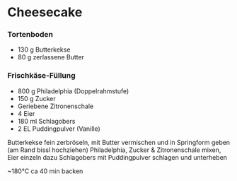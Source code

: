 # Cheesecake

### Tortenboden
* 130 g Butterkekse
* 80 g zerlassene Butter

### Frischkäse-Füllung
* 800 g Philadelphia (Doppelrahmstufe)
* 150 g Zucker
* Geriebene Zitronenschale
* 4 Eier
* 180 ml Schlagobers
* 2 EL Puddingpulver (Vanille)

Butterkekse fein zerbröseln, mit Butter vermischen und in Springform geben (am Rand bissl hochziehen)
Philadelphia, Zucker & Zitronenschale mixen, Eier einzeln dazu
Schlagobers mit Puddingpulver schlagen und unterheben

~180°C ca 40 min backen
